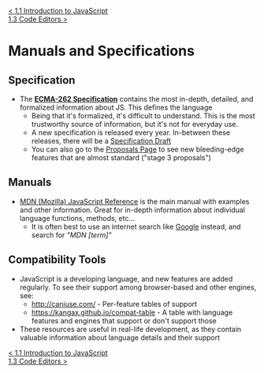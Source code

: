 <div>
    <a href="./1.1-intro-to-javascript.md"> < 1.1 Introduction to JavaScript</a>
</div>
<div>
    <a href="./1.3-code-editors.md"> 1.3 Code Editors ></a>
</div>

# Manuals and Specifications

## **Specification**

- The <a href="https://www.ecma-international.org/publications/standards/Ecma-262.htm">**ECMA-262 Specification**</a> contains the most in-depth, detailed, and formalized information about JS. This defines the language
  - Being that it's formalized, it's difficult to understand. This is the most trustworthy source of information, but it's not for everyday use.
  - A new specification is released every year. In-between these releases, there will be a <a href="https://tc39.es/ecma262/">Specification Draft</a>
  - You can also go to the <a href="https://github.com/tc39/proposals">Proposals Page</a> to see new bleeding-edge features that are almost standard ("stage 3 proposals")

## **Manuals**

- <a href="https://developer.mozilla.org/en-US/docs/Web/JavaScript/Reference">MDN (Mozilla) JavaScript Reference</a> is the main manual with examples and other information. Great for in-depth information about individual language functions, methods, etc...
  - It is often best to use an internet search like <a href="https://google.com">Google</a> instead, and search for _"MDN [term]"_

## **Compatibility Tools**

- JavaScript is a developing language, and new features are added regularly. To see their support among browser-based and other engines, see:
  - <a href="http://caniuse.com/">http://caniuse.com/</a> - Per-feature tables of support
  - <a href="https://kangax.github.io/compat-table">https://kangax.github.io/compat-table</a> - A table with language features and engines that support or don't support those
- These resources are useful in real-life development, as they contain valuable information about language details and their support

<div>
    <a href="./1.1-intro-to-javascript.md"> < 1.1 Introduction to JavaScript</a>
</div>
<div>
    <a href="./1.3-code-editors.md"> 1.3 Code Editors ></a>
</div>
